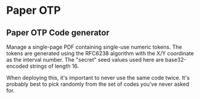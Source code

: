 Paper OTP
=========

Paper OTP Code generator
------------------------

Manage a single-page PDF containing single-use numeric tokens. The tokens
are generated using the RFC6238 algorithm with the X/Y coordinate as
the interval number. The "secret" seed values used here are base32-encoded
strings of length 16.

When deploying this, it's important to never use the same code twice. It's 
probably best to pick randomly from the set of codes you've never asked for.

